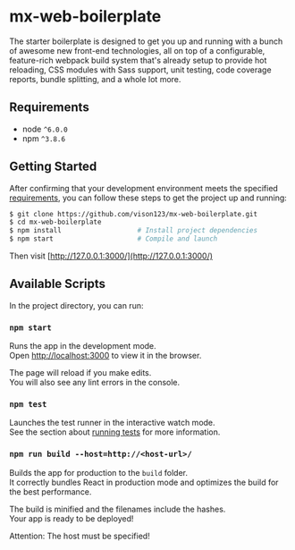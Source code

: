 # mx-web-boilerplate

The starter boilerplate is designed to get you up and running with a bunch of awesome new front-end technologies, all on top of a configurable, feature-rich webpack build system that's already setup to provide hot reloading, CSS modules with Sass support, unit testing, code coverage reports, bundle splitting, and a whole lot more.

## Requirements
* node `^6.0.0`
* npm `^3.8.6`

## Getting Started

After confirming that your development environment meets the specified [requirements](#requirements), you can follow these steps to get the project up and running:

```bash
$ git clone https://github.com/vison123/mx-web-boilerplate.git
$ cd mx-web-boilerplate
$ npm install                   # Install project dependencies
$ npm start                     # Compile and launch
```

Then visit [http://127.0.0.1:3000/](http://127.0.0.1:3000/)


## Available Scripts

In the project directory, you can run:

### `npm start`

Runs the app in the development mode.<br>
Open [http://localhost:3000](http://localhost:3000) to view it in the browser.

The page will reload if you make edits.<br>
You will also see any lint errors in the console.

### `npm test`

Launches the test runner in the interactive watch mode.<br>
See the section about [running tests](#running-tests) for more information.

### `npm run build --host=http://<host-url>/`

Builds the app for production to the `build` folder.<br>
It correctly bundles React in production mode and optimizes the build for the best performance.

The build is minified and the filenames include the hashes.<br>
Your app is ready to be deployed!

Attention: The host must be specified!
